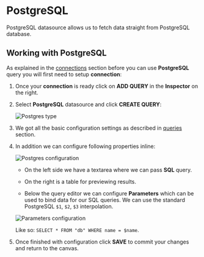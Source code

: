 # PostgreSQL

<p class="description">PostgreSQL datasource allows us to fetch data straight from PostgreSQL database.</p>

## Working with PostgreSQL

As explained in the [connections](/toolpad/connecting-to-datasources/connections/) section before you can use **PostgreSQL** query you will first need to setup **connection**:

1. Once your **connection** is ready click on **ADD QUERY** in the **Inspector** on the right.

1. Select **PostgreSQL** datasource and click **CREATE QUERY**:

   ![Postgres type](/static/toolpad/postgres-query-1.png)

1. We got all the basic configuration settings as described in [queries](/toolpad/connecting-to-datasources/queries/) section.

1. In addition we can configure following properties inline:

   ![Postgres configuration](/static/toolpad/postgres-query-2.png)

   - On the left side we have a textarea where we can pass **SQL** query.

   - On the right is a table for previewing results.

   - Below the query editor we can configure **Parameters** which can be used to bind data for our SQL queries. We can use the standard PostgreSQL `$1`, `$2`, `$3` interpolation.

   ![Parameters configuration](/static/toolpad/postgres-query-3.png)

   Like so: `SELECT * FROM "db" WHERE name = $name`.

1. Once finished with configuration click **SAVE** to commit your changes and return to the canvas.
